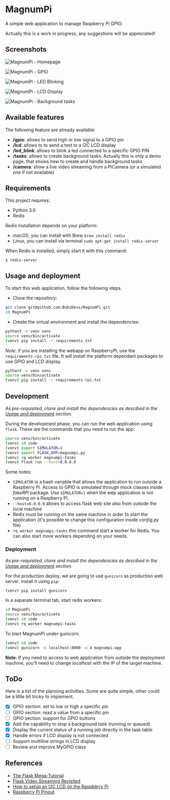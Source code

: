# MagnumPi

A simple web application to manage Raspberry PI GPIO.

Actually this is a work in progress, any suggestions will be appreciated!

## Screenshots

![MagnumPi - Homepage](https://user-images.githubusercontent.com/847860/44450788-1652e480-a5f2-11e8-97af-0c1b04f72602.png)

![MagnumPi - GPIO](https://user-images.githubusercontent.com/847860/44653882-40d8df00-a9f0-11e8-83e6-3637a3801c94.png)

![MagnumPi - LED Blinking](https://user-images.githubusercontent.com/847860/44654155-0ae82a80-a9f1-11e8-87cc-7f95c42af675.png)

![MagnumPi - LCD Display](https://user-images.githubusercontent.com/847860/44653939-6b2a9c80-a9f0-11e8-8b8a-cd17fec9aad9.png)

![MagnumPi - Background tasks](https://user-images.githubusercontent.com/847860/44653951-72ea4100-a9f0-11e8-8dfb-c3e7e9f762c4.png)

## Available features

The following feature are already available

- **/gpio**: allows to send high or low signal to a GPIO pin
- **/lcd**: allows to to send a text to a I2C LCD display
- **/led_blink**: allows to blink a led connected to a specific GPIO PIN
- **/tasks**: allows to create background tasks. Actually this is only a demo page, that shows how to create and handle background tasks
- **/camera**: show a live video streaming from a PiCamera (or a simulated one if not available)

## Requirements

This project requires:

- Python 3.6
- Redis

Redis installation depends on your platform:

- *macOS*, you can install with Brew `brew install redis`
- *Linux*, you can install via terminal `sudo apt-get install redis-server`

When Redis is installed, simply start it with this command:

`$ redis-server`

## Usage and deployment

To start this web application, follow the following steps.

- Clone the repository:

```bash
git clone git@github.com:BubiDevs/MagnumPi.git
cd MagnumPi
```

- Create the virtual environment and install the dependencies:

```bash
python3 -m venv venv
source venv/bin/activate
(venv) pip install -r requirements.txt
```

*Note*: if you are installing the webapp on RaspberryPi, use the `requirements-rpi.txt` file. It will install the platform dependant packages to use GPIO and LCD display.

```bash
python3 -m venv venv
source venv/bin/activate
(venv) pip install -r requirements-rpi.txt
```

## Development

*As pre-requisited, clone and install the dependencies as descibed in the [Usage and deployment](#usage-and-deployment) section.*

During the development phase, you can run the web application using `flask`. These are the commands that you need to run the app:

```bash
source venv/bin/activate
(venv) cd code
(venv) export SIMULATOR=1
(venv) export FLASK_APP=magnumpi.py
(venv) rq worker magnumpi-tasks
(venv) flask run --host=0.0.0.0
```

Some notes:

- `SIMULATOR` is a bash variable that allows the application to run outside a Raspberry Pi. Access to GPIO is simulated through mock classes inside *fakeRPi* package. Use `SIMULATOR=1` when the wep application is not running on a Raspberry PI.
- `--host=0.0.0.0` allows to access flask web site also from outside the local machine
- Redis must be running on the same machine in order to start the application (it's possible to change this configuration inside *config.py* file)
- `rq worker magnumpi-tasks` this command start a worker for Redis. You can also start more workers depending on your needs.

### Deployment

*As pre-requisited, clone and install the dependencies as descibed in the [Usage and deployment](#usage-and-deployment) section.*

For the production deploy, we are going to use `gunicorn` as production web server. Install it using `pip`:

```bash
(venv) pip install gunicorn
```

In a separate terminal tab, start redis workers:

```bash
cd MagnumPi
source venv/bin/activate
(venv) cd code
(venv) rq worker magnumpi-tasks
```

To start MagnumPi under gunicorn:

```bash
(venv) cd code
(venv) gunicorn -b localhost:8000 -w 4 magnumpi:app
```

**Note**: If you need to access to web application from outside the deployment machine, you'll need to change *localhost* with the IP of the target machine.

## ToDo

Here is a list of the planning activities. Some are quite simple, other could be a little bit tricky to implement.

- [X] GPIO section: set to low or high a specific pin
- [ ] GPIO section: read a value from a specific pin
- [ ] GPIO section: support for GPIO buttons
- [X] Add the capability to stop a background task (running or queued)
- [X] Display the current status of a running job directly in the task table
- [X] Handle errors if LCD display is not connected
- [ ] Support multiline strings in LCD display
- [ ] Review and improve MyGPIO class

## References

- [The Flask Mega-Tutorial](https://blog.miguelgrinberg.com/post/the-flask-mega-tutorial-part-xvii-deployment-on-linux)
- [Flask Video Streaming Revisited](https://blog.miguelgrinberg.com/post/flask-video-streaming-revisited)
- [How to setup an I2C LCD on the Raspberry Pi](http://www.circuitbasics.com/raspberry-pi-i2c-lcd-set-up-and-programming/)
- [Raspberry Pi Pinout](https://it.pinout.xyz)
